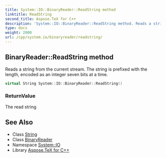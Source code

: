 ```yaml
---
title: System::IO::BinaryReader::ReadString method
linktitle: ReadString
second_title: Aspose.TeX for C++
description: 'System::IO::BinaryReader::ReadString method. Reads a string from the current stream. The string is prefixed with the length, encoded as an integer seven bits at a time in C++.'
type: docs
weight: 2000
url: /cpp/system.io/binaryreader/readstring/
---
```

## BinaryReader::ReadString method


Reads a string from the current stream. The string is prefixed with the length, encoded as an integer seven bits at a time.

```cpp
virtual String System::IO::BinaryReader::ReadString()
```


### ReturnValue

The read string

## See Also

* Class [String](../../../system/string/)
* Class [BinaryReader](../)
* Namespace [System::IO](../../)
* Library [Aspose.TeX for C++](../../../)
